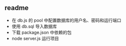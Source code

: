 ## readme

- 在 db.js 的 pool 中配置数据库的用户名、密码和运行端口
- 使用 db.sql 导入数据库
- 下载 package.json 中依赖的包
- node server.js 运行项目
